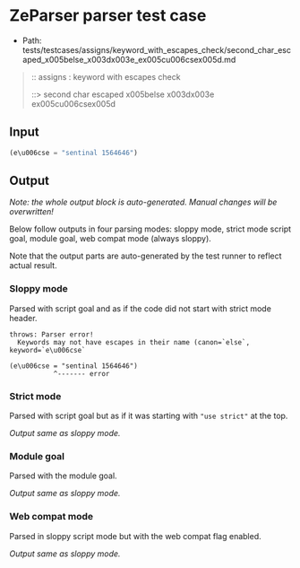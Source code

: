 # ZeParser parser test case

- Path: tests/testcases/assigns/keyword_with_escapes_check/second_char_escaped_x005belse_x003dx003e_ex005cu006csex005d.md

> :: assigns : keyword with escapes check
>
> ::> second char escaped x005belse x003dx003e ex005cu006csex005d

## Input

`````js
(e\u006cse = "sentinal 1564646")
`````

## Output

_Note: the whole output block is auto-generated. Manual changes will be overwritten!_

Below follow outputs in four parsing modes: sloppy mode, strict mode script goal, module goal, web compat mode (always sloppy).

Note that the output parts are auto-generated by the test runner to reflect actual result.

### Sloppy mode

Parsed with script goal and as if the code did not start with strict mode header.

`````
throws: Parser error!
  Keywords may not have escapes in their name (canon=`else`, keyword=`e\u006cse`

(e\u006cse = "sentinal 1564646")
           ^------- error
`````

### Strict mode

Parsed with script goal but as if it was starting with `"use strict"` at the top.

_Output same as sloppy mode._

### Module goal

Parsed with the module goal.

_Output same as sloppy mode._

### Web compat mode

Parsed in sloppy script mode but with the web compat flag enabled.

_Output same as sloppy mode._
